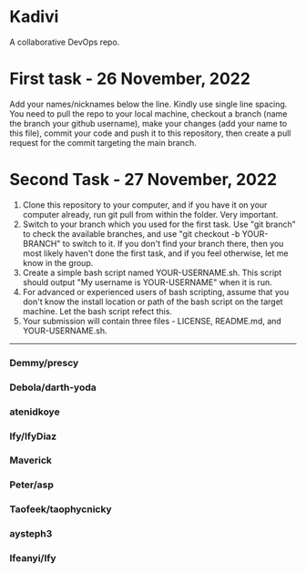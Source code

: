 # Kadivi
A collaborative DevOps repo.

# First task - 26 November, 2022

Add your names/nicknames below the line. Kindly use single line spacing. You need to pull the repo to your local machine, checkout a branch (name the branch your github username), make your changes (add your name to this file), commit your code and push it to this repository, then create a pull request for the commit targeting the main branch.

# Second Task - 27 November, 2022

1. Clone this repository to your computer, and if you have it on your computer already, run git pull from within the folder. Very important.
2. Switch to your branch which you used for the first task. Use "git branch" to check the available branches, and use "git checkout -b YOUR-BRANCH" to switch to it. If you don't find your branch there, then you most likely haven't done the first task, and if you feel otherwise, let me know in the group.
3. Create a simple bash script named YOUR-USERNAME.sh. This script should output "My username is YOUR-USERNAME" when it is run.
4. For advanced or experienced users of bash scripting, assume that you don't know the install location or path of the bash script on the target machine. Let the bash script refect this.
5. Your submission will contain three files - LICENSE, README.md, and YOUR-USERNAME.sh.



__________________________________________________________________________________________________________________________________________________________________
### Demmy/prescy
### Debola/darth-yoda
### atenidkoye
### Ify/IfyDiaz
### Maverick
### Peter/asp
### Taofeek/taophycnicky
### aysteph3
### Ifeanyi/Ify